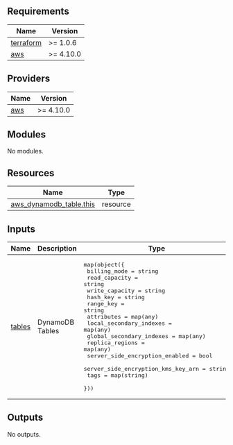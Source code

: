 <!-- BEGIN_TF_DOCS -->
## Requirements

| Name | Version |
|------|---------|
| <a name="requirement_terraform"></a> [terraform](#requirement\_terraform) | >= 1.0.6 |
| <a name="requirement_aws"></a> [aws](#requirement\_aws) | >= 4.10.0 |

## Providers

| Name | Version |
|------|---------|
| <a name="provider_aws"></a> [aws](#provider\_aws) | >= 4.10.0 |

## Modules

No modules.

## Resources

| Name | Type |
|------|------|
| [aws_dynamodb_table.this](https://registry.terraform.io/providers/hashicorp/aws/latest/docs/resources/dynamodb_table) | resource |

## Inputs

| Name | Description | Type | Default | Required |
|------|-------------|------|---------|:--------:|
| <a name="input_tables"></a> [tables](#input\_tables) | DynamoDB Tables | <pre>map(object({<br>    billing_mode                       = string<br>    read_capacity                      = string<br>    write_capacity                     = string<br>    hash_key                           = string<br>    range_key                          = string<br>    attributes                         = map(any)<br>    local_secondary_indexes            = map(any)<br>    global_secondary_indexes           = map(any)<br>    replica_regions                    = map(any)<br>    server_side_encryption_enabled     = bool<br>    server_side_encryption_kms_key_arn = string<br>    tags                               = map(string)<br>  }))</pre> | n/a | yes |

## Outputs

No outputs.
<!-- END_TF_DOCS -->